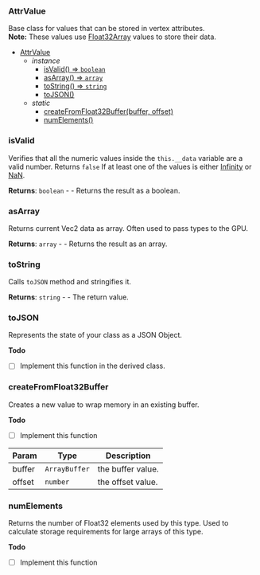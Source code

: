 <a name="AttrValue"></a>

### AttrValue
Base class for values that can be stored in vertex attributes.
<br>
**Note:** These values use [Float32Array](https://developer.mozilla.org/en-US/docs/Web/JavaScript/Reference/Global_Objects/Float32Array) values to store their data.



* [AttrValue](#AttrValue)
    * _instance_
        * [isValid() ⇒ <code>boolean</code>](#isValid)
        * [asArray() ⇒ <code>array</code>](#asArray)
        * [toString() ⇒ <code>string</code>](#toString)
        * [toJSON()](#toJSON)
    * _static_
        * [createFromFloat32Buffer(buffer, offset)](#createFromFloat32Buffer)
        * [numElements()](#numElements)

<a name="AttrValue+isValid"></a>

### isValid
Verifies that all the numeric values inside the `this.__data` variable are a valid number.
Returns `false` If at least one of the values is either [Infinity](https://developer.mozilla.org/en-US/docs/Web/JavaScript/Referencia/Objetos_globales/Infinity) or
[NaN](https://developer.mozilla.org/en-US/docs/Web/JavaScript/Referencia/Objetos_globales/NaN).


**Returns**: <code>boolean</code> - - Returns the result as a boolean.  
<a name="AttrValue+asArray"></a>

### asArray
Returns current Vec2 data as array. Often used to pass types to the GPU.


**Returns**: <code>array</code> - - Returns the result as an array.  
<a name="AttrValue+toString"></a>

### toString
Calls `toJSON` method and stringifies it.


**Returns**: <code>string</code> - - The return value.  
<a name="AttrValue+toJSON"></a>

### toJSON
Represents the state of your class as a JSON Object.


**Todo**

- [ ] Implement this function in the derived class.

<a name="AttrValue.createFromFloat32Buffer"></a>

### createFromFloat32Buffer
Creates a new value to wrap memory in an existing buffer.


**Todo**

- [ ] Implement this function


| Param | Type | Description |
| --- | --- | --- |
| buffer | <code>ArrayBuffer</code> | the buffer value. |
| offset | <code>number</code> | the offset value. |

<a name="AttrValue.numElements"></a>

### numElements
Returns the number of Float32 elements used by this type. Used to calculate storage requirements for large arrays of this type.


**Todo**

- [ ] Implement this function

